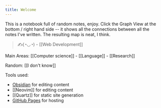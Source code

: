 ```yaml
---
title: Welcome
---
```


This is a notebook full of random notes, enjoy. Click the Graph View at the bottom / right hand side -- it shows all the connections between all the notes I've written. The resulting map is neat, I think.  

> ✍️(◔◡◔) - [[Web Development]] 

Main Areas: [[Computer science]] - [[Language]] - [[Research]]  

Random: [[I don't know]]  

Tools used:  
- [Obsidian](https://obsidian.md/) for editing content  
- [[Neovim]] for editing content  
- [[Quartz]] for static site generation  
- [GitHub Pages](https://pages.github.com/) for hosting  
